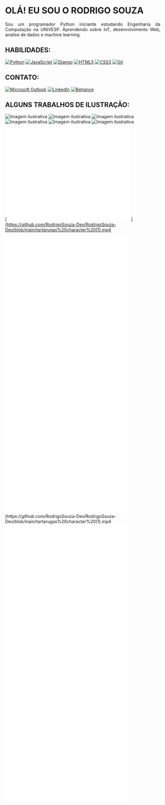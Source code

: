 <h1>OLÁ! EU SOU O RODRIGO SOUZA</h1>

<p style="text-align: justify;">
    Sou um programador Python iniciante estudando Engenharia da Computação na UNIVESP. Aprendendo sobre IoT, desenvolvimento Web, analise de dados e machine learning.
</p>

<h2>HABILIDADES:</h2>

  <a href="https://www.python.org/"><img src="https://img.shields.io/badge/-Python-3776AB?style=for-the-badge&logo=python&logoColor=white" alt="Python"></a>
  <a href="https://developer.mozilla.org/en-US/docs/Web/JavaScript"><img src="https://img.shields.io/badge/-JavaScript-007ACC?style=for-the-badge&logo=javascript&logoColor=white" alt="JavaScript"></a>
  <a href="https://www.djangoproject.com/"><img src="https://img.shields.io/badge/-Django-007ACC?style=for-the-badge&logo=django&logoColor=white" alt="Django"></a>
  <a href="https://developer.mozilla.org/en-US/docs/Web/HTML"><img src="https://img.shields.io/badge/-HTML5-007ACC?style=for-the-badge&logo=html5&logoColor=white" alt="HTML5"></a>
  <a href="https://developer.mozilla.org/en-US/docs/Web/CSS"><img src="https://img.shields.io/badge/-CSS3-007ACC?style=for-the-badge&logo=css3&logoColor=white" alt="CSS3"></a>
  <a href="https://git-scm.com/"><img src="https://img.shields.io/badge/-Git-007ACC?style=for-the-badge&logo=git&logoColor=white" alt="Git"></a>

<h2>CONTATO:</h2>

  <a href="mailto:rodrigosouza.contatobr@outlook.com"><img src="https://img.shields.io/badge/Microsoft_Outlook-0078D4?style=for-the-badge&logo=microsoft-outlook&logoColor=white" alt="Microsoft Outlook"></a>
  <a href="https://www.linkedin.com/in/rodrigo-souza-ti/"><img src="https://img.shields.io/badge/LinkedIn-0077B5?style=for-the-badge&logo=linkedin&logoColor=white" alt="LinkedIn"></a>
  <a href="https://www.behance.net/rodrigosouza4"><img src="https://img.shields.io/badge/Behance-007ACC?style=for-the-badge&logo=behance&logoColor=white" alt="Behance"></a>

<h2>ALGUNS TRABALHOS DE ILUSTRAÇÃO:</h2>

![Imagem ilustrativa](dimension.jpg)
![Imagem ilustrativa](Eletron.jpg)
![Imagem ilustrativa](megaspace.jpg)
![Imagem ilustrativa](ogroguerreiro.jpg)
![Imagem ilustrativa](cleopatra.jpg)
![Imagem ilustrativa](thoth.jpg)

[<iframe src="[URL_do_Vídeo](https://github.com/RodrigoSouza-Dev/RodrigoSouza-Dev/blob/main/tartarugas%20character%20(1).mp4)" width="400" height="300" frameborder="0" allow="accelerometer; autoplay; encrypted-media; gyroscope; picture-in-picture" allowfullscreen></iframe>
](https://github.com/RodrigoSouza-Dev/RodrigoSouza-Dev/blob/main/tartarugas%20character%20(1).mp4

  <iframe src="tartarugas%20character%20(1).mp4" width="400" height="300" frameborder="0" allow="accelerometer; autoplay; encrypted-media; gyroscope; picture-in-picture" allowfullscreen></iframe>

<iframe src="tartarugascharacter(1).mp4" width="400" height="300" frameborder="0" allow="accelerometer; autoplay; encrypted-media; gyroscope; picture-in-picture" allowfullscreen></iframe>

<iframe src="tartarugas character (1).mp4" width="400" height="300" frameborder="0" allow="accelerometer; autoplay; encrypted-media; gyroscope; picture-in-picture" allowfullscreen></iframe>)https://github.com/RodrigoSouza-Dev/RodrigoSouza-Dev/blob/main/tartarugas%20character%20(1).mp4

  <iframe src="tartarugas%20character%20(1).mp4" width="400" height="300" frameborder="0" allow="accelerometer; autoplay; encrypted-media; gyroscope; picture-in-picture" allowfullscreen></iframe>

<iframe src="tartarugascharacter(1).mp4" width="400" height="300" frameborder="0" allow="accelerometer; autoplay; encrypted-media; gyroscope; picture-in-picture" allowfullscreen></iframe>

<iframe src="tartarugas character (1).mp4" width="400" height="300" frameborder="0" allow="accelerometer; autoplay; encrypted-media; gyroscope; picture-in-picture" allowfullscreen></iframe>
